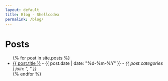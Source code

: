 ```yaml
---
layout: default
title: Blog - Shellcodex
permalink: /blog/
---
```


# Posts

<ul class="posts-list">
{% for post in site.posts %}
  <li class="post-item">
    <a href="{{ post.url | relative_url }}">{{ post.title }}</a> - <span class="muted">{{ post.date | date: "%d-%m-%Y" }}</span> - <em>{{ post.categories | join: ", " }}</em>
  </li>
{% endfor %}
</ul>
